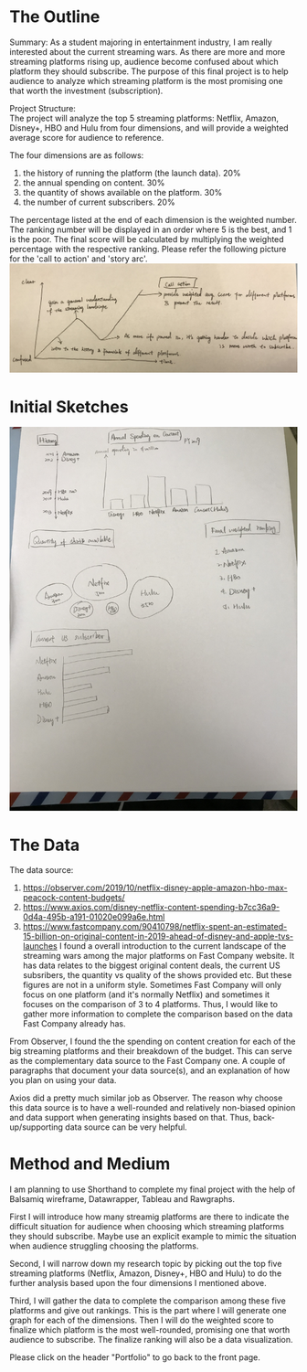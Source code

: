 # The Outline
Summary:
As a student majoring in entertainment industry, I am really interested about the current streaming wars. As there are more and more streaming platforms rising up, audience become confused about which platform they should subscribe. The purpose of this final project is to help audience to analyze which streaming platform is the most promising one that worth the investment (subscription). 

Project Structure:  
The project will analyze the top 5 streaming platforms: Netflix, Amazon, Disney+, HBO and Hulu from four dimensions, and will provide a weighted average score for audience to reference.

The four dimensions are as follows:
1. the history of running the platform (the launch data). 20% 
2. the annual spending on content. 30%
3. the quantity of shows available on the platform. 30%
4. the number of current subscribers. 20%

The percentage listed at the end of each dimension is the weighted number. The ranking number will be displayed in an order where 5 is the best, and 1 is the poor. The final score will be calculated by multiplying the weighted percentage with the respective ranking.
Please refer the following picture for the 'call to action' and 'story arc'.
![Draft](3.jpg)

# Initial Sketches
![Draft](1.jpg)

# The Data
The data source:
1. https://observer.com/2019/10/netflix-disney-apple-amazon-hbo-max-peacock-content-budgets/
2. https://www.axios.com/disney-netflix-content-spending-b7cc36a9-0d4a-495b-a191-01020e099a6e.html
3. https://www.fastcompany.com/90410798/netflix-spent-an-estimated-15-billion-on-original-content-in-2019-ahead-of-disney-and-apple-tvs-launches
I found a overall introduction to the current landscape of the streaming wars among the major platforms on Fast Company website. It has data relates to the biggest original content deals, the current US subsribers, the quantity vs quality of the shows provided etc. But these figures are not in a uniform style. Sometimes Fast Company will only focus on one platform (and it's normally Netflix) and sometimes it focuses on the comparison of 3 to 4 platforms. Thus, I would like to gather more information to complete the comparison based on the data Fast Company already has.

From Observer, I found the the spending on content creation for each of the big streaming platforms and their breakdown of the budget. This can serve as the complementary data source to the Fast Company one.
A couple of paragraphs that document your data source(s), and an explanation of how you plan on using your data. 

Axios did a pretty much similar job as Observer. The reason why choose this data source is to have a well-rounded and relatively non-biased opinion and data support when generating insights based on that. Thus, back-up/supporting data source can be very helpful.

# Method and Medium
I am planning to use Shorthand to complete my final project with the help of Balsamiq wireframe, Datawrapper, Tableau and Rawgraphs.

First I will introduce how many streamig platforms are there to indicate the difficult situation for audience when choosing which streaming platforms they should subscribe. Maybe use an explicit example to mimic the situation when audience struggling choosing the platforms.

Second, I will narrow down my research topic by picking out the top five streaming platforms (Netflix, Amazon, Disney+, HBO and Hulu) to do the further analysis based upon the four dimensions I mentioned above.

Third, I will gather the data to complete the comparison among these five platforms and give out rankings. This is the part where I will generate one graph for each of the dimensions. Then I will do the weighted score to finalize which platform is the most well-rounded, promising one that worth audience to subscribe. The finalize ranking will also be a data visualization.


Please click on the header "Portfolio" to go back to the front page.
